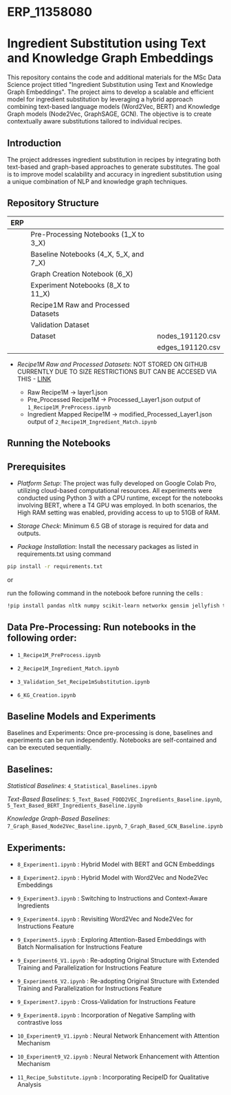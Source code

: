 # ERP_11358080
# Ingredient Substitution using Text and Knowledge Graph Embeddings
This repository contains the code and additional materials for the MSc Data Science project titled "Ingredient Substitution using Text and Knowledge Graph Embeddings". The project aims to develop a scalable and efficient model for ingredient substitution by leveraging a hybrid approach combining text-based language models (Word2Vec, BERT) and Knowledge Graph models (Node2Vec, GraphSAGE, GCN). The objective is to create contextually aware substitutions tailored to individual recipes.
## Introduction
The project addresses ingredient substitution in recipes by integrating both text-based and graph-based approaches to generate substitutes. The goal is to improve model scalability and accuracy in ingredient substitution using a unique combination of NLP and knowledge graph techniques.
## Repository Structure

| ERP        |                                       |                   |
|------------|--------------------------------------|-------------------|
|            | Pre-Processing Notebooks (1_X to 3_X) |                   |
|            | Baseline Notebooks (4_X, 5_X, and 7_X) |                   |
|            | Graph Creation Notebook (6_X)         |                   |
|            | Experiment Notebooks (8_X to 11_X)    |                   |
|            | Recipe1M Raw and Processed Datasets   |                   |
|            | Validation Dataset                    |                   |
|            | Dataset                               | nodes_191120.csv  |
|            |                                      | edges_191120.csv  |

- _Recipe1M Raw and Processed Datasets_: NOT STORED ON GITHUB CURRENTLY DUE TO SIZE RESTRICTIONS BUT CAN BE ACCESED VIA THIS - [LINK](https://drive.google.com/drive/folders/1SmoTRuAnTTXNf5dSNBXfRMk0dRc7mOnn)
  
  - Raw Recipe1M -> layer1.json
  -   Pre_Processed Recipe1M -> Processed_Layer1.json output of `1_Recipe1M_PreProcess.ipynb`
  -   Ingredient Mapped Recipe1M -> modified_Processed_Layer1.json output of `2_Recipe1M_Ingredient_Match.ipynb`

## Running the Notebooks
## Prerequisites
* _Platform Setup_: The project was fully developed on Google Colab Pro, utilizing cloud-based computational resources. All experiments were conducted using Python 3 with a CPU runtime, except for the notebooks involving BERT, where a T4 GPU was employed. In both scenarios, the High RAM setting was enabled, providing access to up to 51GB of RAM.

* _Storage Check_: Minimum 6.5 GB of storage is required for data and outputs.

* _Package Installation_: 
Install the necessary packages as listed in requirements.txt using command 
```bash
pip install -r requirements.txt
```
  or 

  run the following command in the notebook before running the cells :
  
```bash
!pip install pandas nltk numpy scikit-learn networkx gensim jellyfish transformers torch torch-geometric node2
```
## Data Pre-Processing: Run notebooks in the following order:

- `1_Recipe1M_PreProcess.ipynb`

- `2_Recipe1M_Ingredient_Match.ipynb`

- `3_Validation_Set_Recipe1mSubstitution.ipynb`

- `6_KG_Creation.ipynb`

## Baseline Models and Experiments
Baselines and Experiments: Once pre-processing is done, baselines and experiments can be run independently. Notebooks are self-contained and can be executed sequentially.
## Baselines:
_Statistical Baselines_: `4_Statistical_Baselines.ipynb`

_Text-Based Baselines_: `5_Text_Based_FOOD2VEC_Ingredients_Baseline.ipynb`, `5_Text_Based_BERT_Ingredients_Baseline.ipynb`

_Knowledge Graph-Based Baselines_: `7_Graph_Based_Node2Vec_Baseline.ipynb`, `7_Graph_Based_GCN_Baseline.ipynb`

## Experiments:
- `8_Experiment1.ipynb` : Hybrid Model with BERT and GCN Embeddings

- `8_Experiment2.ipynb` : Hybrid Model with Word2Vec and Node2Vec Embeddings

-  `9_Experiment3.ipynb` : Switching to Instructions and Context-Aware Ingredients

-  `9_Experiment4.ipynb` : Revisiting Word2Vec and Node2Vec for Instructions Feature

-  `9_Experiment5.ipynb` : Exploring Attention-Based Embeddings with Batch Normalisation for Instructions Feature

-  `9_Experiment6_V1.ipynb` : Re-adopting Original Structure with Extended Training and Parallelization for Instructions Feature

-  `9_Experiment6_V2.ipynb` : Re-adopting Original Structure with Extended Training and Parallelization for Instructions Feature

-  `9_Experiment7.ipynb` : Cross-Validation for Instructions Feature

-  `9_Experiment8.ipynb` : Incorporation of Negative Sampling with contrastive loss

-  `10_Experiment9_V1.ipynb` : Neural Network Enhancement with Attention Mechanism

-  `10_Experiment9_V2.ipynb` : Neural Network Enhancement with Attention Mechanism

-  `11_Recipe_Substitute.ipynb` : Incorporating RecipeID for Qualitative Analysis
 
